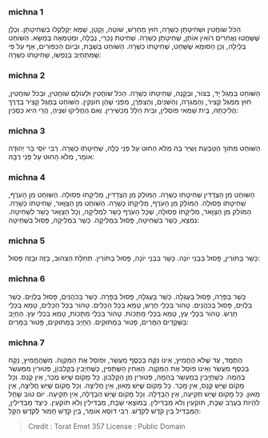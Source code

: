 
### michna 1
הַכֹּל שׁוֹחֲטִין וּשְׁחִיטָתָן כְּשֵׁרָה, חוּץ מֵחֵרֵשׁ, שׁוֹטֶה, וְקָטָן, שֶׁמָּא יְקַלְקְלוּ בִשְׁחִיטָתָן. וְכֻלָּן שֶׁשָּׁחֲטוּ וַאֲחֵרִים רוֹאִין אוֹתָן, שְׁחִיטָתָן כְּשֵׁרָה. שְׁחִיטַת נָכְרִי, נְבֵלָה, וּמְטַמְּאָה בְמַשָּׂא. הַשּׁוֹחֵט בַּלַּיְלָה, וְכֵן הַסּוּמָא שֶׁשָּׁחַט, שְׁחִיטָתוֹ כְשֵׁרָה. הַשּׁוֹחֵט בְּשַׁבָּת, וּבְיוֹם הַכִּפּוּרִים, אַף עַל פִּי שֶׁמִּתְחַיֵּב בְּנַפְשׁוֹ, שְׁחִיטָתוֹ כְשֵׁרָה: 

### michna 2
הַשּׁוֹחֵט בְּמַגַּל יָד, בְּצוֹר, וּבְקָנֶה, שְׁחִיטָתוֹ כְשֵׁרָה. הַכֹּל שׁוֹחֲטִין וּלְעוֹלָם שׁוֹחֲטִין, וּבַכֹּל שׁוֹחֲטִין, חוּץ מִמַּגַּל קָצִיר, וְהַמְּגֵרָה, וְהַשִּׁנַּיִם, וְהַצִּפֹּרֶן, מִפְּנֵי שֶׁהֵן חוֹנְקִין. הַשּׁוֹחֵט בְּמַגַּל קָצִיר בְּדֶרֶךְ הֲלִיכָתָהּ, בֵּית שַׁמַּאי פּוֹסְלִין, וּבֵית הִלֵּל מַכְשִׁירִין. וְאִם הֶחֱלִיקוּ שִׁנֶּיהָ, הֲרֵי הִיא כְסַכִּין: 

### michna 3
הַשּׁוֹחֵט מִתּוֹךְ הַטַּבַּעַת וְשִׁיֵּר בָּהּ מְלֹא הַחוּט עַל פְּנֵי כֻלָּהּ, שְׁחִיטָתוֹ כְשֵׁרָה. רַבִּי יוֹסֵי בַּר יְהוּדָה אוֹמֵר, מְלֹא הַחוּט עַל פְּנֵי רֻבָּהּ: 

### michna 4
הַשּׁוֹחֵט מִן הַצְּדָדִין שְׁחִיטָתוֹ כְשֵׁרָה. הַמּוֹלֵק מִן הַצְּדָדִין, מְלִיקָתוֹ פְסוּלָה. הַשּׁוֹחֵט מִן הָעֹרֶף, שְׁחִיטָתוֹ פְסוּלָה. הַמּוֹלֵק מִן הָעֹרֶף, מְלִיקָתוֹ כְשֵׁרָה. הַשּׁוֹחֵט מִן הַצַּוָּאר, שְׁחִיטָתוֹ כְשֵׁרָה. הַמּוֹלֵק מִן הַצַּוָּאר, מְלִיקָתוֹ פְסוּלָה, שֶׁכָּל הָעֹרֶף כָּשֵׁר לִמְלִיקָה, וְכָל הַצַּוָּאר כָּשֵׁר לִשְׁחִיטָה. נִמְצָא, כָּשֵׁר בִּשְׁחִיטָה, פָּסוּל בִּמְלִיקָה. כָּשֵׁר בִּמְלִיקָה, פָּסוּל בִּשְׁחִיטָה: 

### michna 5
כָּשֵׁר בַּתּוֹרִין, פָּסוּל בִּבְנֵי יוֹנָה. כָּשֵׁר בִּבְנֵי יוֹנָה, פָּסוּל בַּתּוֹרִין. תְּחִלַּת הַצִּהוּב, בָּזֶה וּבָזֶה פָּסוּל: 

### michna 6
כָּשֵׁר בַּפָּרָה, פָּסוּל בָּעֶגְלָה. כָּשֵׁר בָּעֶגְלָה, פָּסוּל בַּפָּרָה. כָּשֵׁר בַּכֹּהֲנִים, פָּסוּל בַּלְוִיִּם. כָּשֵׁר בַּלְוִיִּם, פָּסוּל בַּכֹּהֲנִים. טָהוֹר בִּכְלֵי חֶרֶשׂ, טָמֵא בְכָל הַכֵּלִים. טָהוֹר בְּכָל הַכֵּלִים, טָמֵא בִכְלֵי חָרֶשׂ. טָהוֹר בִּכְלֵי עֵץ, טָמֵא בִכְלֵי מַתָּכוֹת. טָהוֹר בִּכְלֵי מַתָּכוֹת, טָמֵא בִכְלֵי עֵץ. הַחַיָּב בַּשְּׁקֵדִים הַמָּרִים, פָּטוּר בַּמְּתוּקִים. הַחַיָּב בַּמְּתוּקִים, פָּטוּר בַּמָּרִים: 

### michna 7
הַתֶּמֶד, עַד שֶׁלֹּא הֶחֱמִיץ, אֵינוֹ נִקָּח בְּכֶסֶף מַעֲשֵׂר, וּפוֹסֵל אֶת הַמִּקְוֶה. מִשֶּׁהֶחֱמִיץ, נִקָּח בְּכֶסֶף מַעֲשֵׂר וְאֵינוֹ פוֹסֵל אֶת הַמִּקְוֶה. הָאַחִין הַשֻּׁתָּפִין, כְּשֶׁחַיָּבִין בַּקָּלְבּוֹן, פְּטוּרִין מִמַּעְשַׂר בְּהֵמָה. כְּשֶׁחַיָּבִין בְּמַעְשַׂר בְּהֵמָה, פְּטוּרִין מִן הַקָּלְבּוֹן. כָּל מָקוֹם שֶׁיֵּשׁ מֶכֶר, אֵין קְנַס. וְכָל מָקוֹם שֶׁיֵּשׁ קְנַס, אֵין מָכֶר. כָּל מָקוֹם שֶׁיֵּשׁ מֵאוּן, אֵין חֲלִיצָה. וְכָל מָקוֹם שֶׁיֵּשׁ חֲלִיצָה, אֵין מֵאוּן. כָּל מָקוֹם שֶׁיֵּשׁ תְּקִיעָה, אֵין הַבְדָּלָה. וְכָל מָקוֹם שֶׁיֵּשׁ הַבְדָּלָה, אֵין תְּקִיעָה. יוֹם טוֹב שֶׁחָל לִהְיוֹת בְּעֶרֶב שַׁבָּת, תּוֹקְעִין וְלֹא מַבְדִּילִין. בְּמוֹצָאֵי שַׁבָּת, מַבְדִּילִין וְלֹא תוֹקְעִין. כֵּיצַד מַבְדִּילִין, הַמַּבְדִּיל בֵּין קֹדֶשׁ לְקֹדֶשׁ. רַבִּי דוֹסָא אוֹמֵר, בֵּין קֹדֶשׁ חָמוּר לְקֹדֶשׁ הַקַּל: 

>Credit : Torat Emet 357
>License : Public Domain 